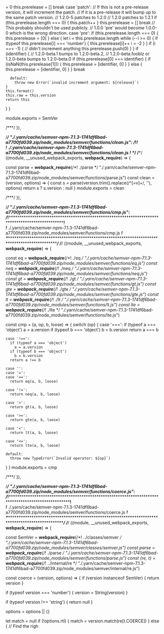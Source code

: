 = 0
        this.prerelease = []
        break
      case 'patch':
        // If this is not a pre-release version, it will increment the patch.
        // If it is a pre-release it will bump up to the same patch version.
        // 1.2.0-5 patches to 1.2.0
        // 1.2.0 patches to 1.2.1
        if (this.prerelease.length === 0) {
          this.patch++
        }
        this.prerelease = []
        break
      // This probably shouldn't be used publicly.
      // 1.0.0 'pre' would become 1.0.0-0 which is the wrong direction.
      case 'pre':
        if (this.prerelease.length === 0) {
          this.prerelease = [0]
        } else {
          let i = this.prerelease.length
          while (--i >= 0) {
            if (typeof this.prerelease[i] === 'number') {
              this.prerelease[i]++
              i = -2
            }
          }
          if (i === -1) {
            // didn't increment anything
            this.prerelease.push(0)
          }
        }
        if (identifier) {
          // 1.2.0-beta.1 bumps to 1.2.0-beta.2,
          // 1.2.0-beta.fooblz or 1.2.0-beta bumps to 1.2.0-beta.0
          if (this.prerelease[0] === identifier) {
            if (isNaN(this.prerelease[1])) {
              this.prerelease = [identifier, 0]
            }
          } else {
            this.prerelease = [identifier, 0]
          }
        }
        break

      default:
        throw new Error(`invalid increment argument: ${release}`)
    }
    this.format()
    this.raw = this.version
    return this
  }
}

module.exports = SemVer


/***/ }),

/***/ "./.yarn/cache/semver-npm-7.1.3-1741df6bad-a7700fd039.zip/node_modules/semver/functions/clean.js":
/*!*******************************************************************************************************!*\
  !*** ./.yarn/cache/semver-npm-7.1.3-1741df6bad-a7700fd039.zip/node_modules/semver/functions/clean.js ***!
  \*******************************************************************************************************/
/***/ ((module, __unused_webpack_exports, __webpack_require__) => {

const parse = __webpack_require__(/*! ./parse */ "./.yarn/cache/semver-npm-7.1.3-1741df6bad-a7700fd039.zip/node_modules/semver/functions/parse.js")
const clean = (version, options) => {
  const s = parse(version.trim().replace(/^[=v]+/, ''), options)
  return s ? s.version : null
}
module.exports = clean


/***/ }),

/***/ "./.yarn/cache/semver-npm-7.1.3-1741df6bad-a7700fd039.zip/node_modules/semver/functions/cmp.js":
/*!*****************************************************************************************************!*\
  !*** ./.yarn/cache/semver-npm-7.1.3-1741df6bad-a7700fd039.zip/node_modules/semver/functions/cmp.js ***!
  \*****************************************************************************************************/
/***/ ((module, __unused_webpack_exports, __webpack_require__) => {

const eq = __webpack_require__(/*! ./eq */ "./.yarn/cache/semver-npm-7.1.3-1741df6bad-a7700fd039.zip/node_modules/semver/functions/eq.js")
const neq = __webpack_require__(/*! ./neq */ "./.yarn/cache/semver-npm-7.1.3-1741df6bad-a7700fd039.zip/node_modules/semver/functions/neq.js")
const gt = __webpack_require__(/*! ./gt */ "./.yarn/cache/semver-npm-7.1.3-1741df6bad-a7700fd039.zip/node_modules/semver/functions/gt.js")
const gte = __webpack_require__(/*! ./gte */ "./.yarn/cache/semver-npm-7.1.3-1741df6bad-a7700fd039.zip/node_modules/semver/functions/gte.js")
const lt = __webpack_require__(/*! ./lt */ "./.yarn/cache/semver-npm-7.1.3-1741df6bad-a7700fd039.zip/node_modules/semver/functions/lt.js")
const lte = __webpack_require__(/*! ./lte */ "./.yarn/cache/semver-npm-7.1.3-1741df6bad-a7700fd039.zip/node_modules/semver/functions/lte.js")

const cmp = (a, op, b, loose) => {
  switch (op) {
    case '===':
      if (typeof a === 'object')
        a = a.version
      if (typeof b === 'object')
        b = b.version
      return a === b

    case '!==':
      if (typeof a === 'object')
        a = a.version
      if (typeof b === 'object')
        b = b.version
      return a !== b

    case '':
    case '=':
    case '==':
      return eq(a, b, loose)

    case '!=':
      return neq(a, b, loose)

    case '>':
      return gt(a, b, loose)

    case '>=':
      return gte(a, b, loose)

    case '<':
      return lt(a, b, loose)

    case '<=':
      return lte(a, b, loose)

    default:
      throw new TypeError(`Invalid operator: ${op}`)
  }
}
module.exports = cmp


/***/ }),

/***/ "./.yarn/cache/semver-npm-7.1.3-1741df6bad-a7700fd039.zip/node_modules/semver/functions/coerce.js":
/*!********************************************************************************************************!*\
  !*** ./.yarn/cache/semver-npm-7.1.3-1741df6bad-a7700fd039.zip/node_modules/semver/functions/coerce.js ***!
  \********************************************************************************************************/
/***/ ((module, __unused_webpack_exports, __webpack_require__) => {

const SemVer = __webpack_require__(/*! ../classes/semver */ "./.yarn/cache/semver-npm-7.1.3-1741df6bad-a7700fd039.zip/node_modules/semver/classes/semver.js")
const parse = __webpack_require__(/*! ./parse */ "./.yarn/cache/semver-npm-7.1.3-1741df6bad-a7700fd039.zip/node_modules/semver/functions/parse.js")
const {re, t} = __webpack_require__(/*! ../internal/re */ "./.yarn/cache/semver-npm-7.1.3-1741df6bad-a7700fd039.zip/node_modules/semver/internal/re.js")

const coerce = (version, options) => {
  if (version instanceof SemVer) {
    return version
  }

  if (typeof version === 'number') {
    version = String(version)
  }

  if (typeof version !== 'string') {
    return null
  }

  options = options || {}

  let match = null
  if (!options.rtl) {
    match = version.match(re[t.COERCE])
  } else {
    // Find the righ